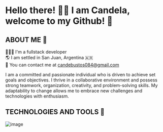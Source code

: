 # Hello there! 👋🏻 I am Candela, welcome to my Github! 🌻

## ABOUT ME 🌸

👩🏻‍💻 I'm a fullstack developer  
🌎 I am settled in San Juan, Argentina 🇦🇷    
💫 You can contact me at candebustos084@gmail.com    

I am a committed and passionate individual who is driven to achieve set goals and objectives. I thrive in a collaborative environment and possess strong teamwork, organization, creativity, and problem-solving skills. My adaptability to change allows me to embrace new challenges and technologies with enthusiasm. 

## TECHNOLOGIES AND TOOLS 🌸
![image]({[BadgeURLHere](https://img.shields.io/badge/next%20js-000000?style=for-the-badge&logo=nextdotjs&logoColor=white)})

 
## 
<!--
**Candeb/Candeb** is a ✨ _special_ ✨ repository because its `README.md` (this file) appears on your GitHub profile.

Here are some ideas to get you started:

- 🔭 I’m currently working on ...
- 🌱 I’m currently learning ...
- 👯 I’m looking to collaborate on ...
- 🤔 I’m looking for help with ...
- 💬 Ask me about ...
- 📫 How to reach me: ...
- 😄 Pronouns: ...
- ⚡ Fun fact: ...
-->
